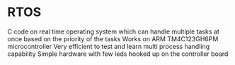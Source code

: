 # RTOS
C code on real time operating system which can handle multiple tasks at once based on the priority of the tasks
Works on ARM TM4C123GH6PM microcontroller
Very efficient to test and learn multi process handling capability
Simple hardware with few leds hooked up on the controller board
